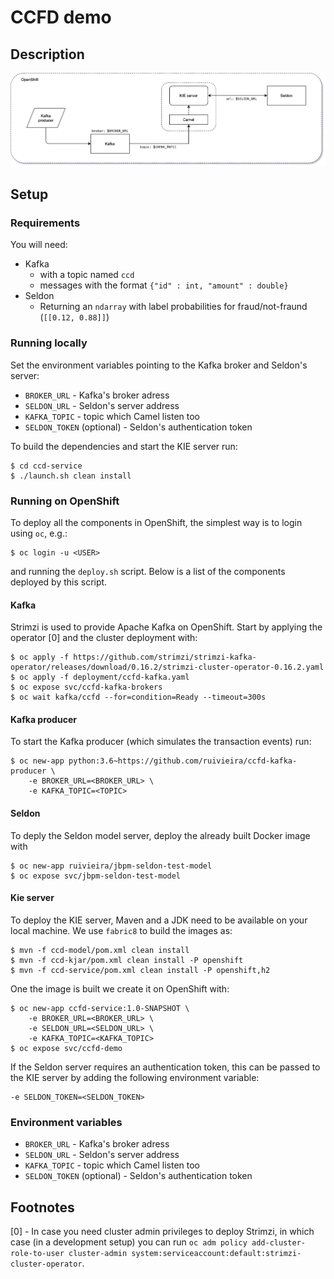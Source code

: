 # CCFD demo

## Description

![diagram](docs/diagram.png)

## Setup

### Requirements

You will need:

* Kafka
  * with a topic named `ccd`
  * messages with the format `{"id" : int, "amount" : double}`
* Seldon
  * Returning an `ndarray` with label probabilities for fraud/not-fraund (`[[0.12, 0.88]]`)

### Running locally

Set the environment variables pointing to the Kafka broker and Seldon's server:

* `BROKER_URL` - Kafka's broker adress
* `SELDON_URL`  - Seldon's server address
* `KAFKA_TOPIC` - topic which Camel listen too
* `SELDON_TOKEN` (optional) - Seldon's authentication token

To build the dependencies and start the KIE server run:

```shell
$ cd ccd-service
$ ./launch.sh clean install
```

### Running on OpenShift

To deploy all the components in OpenShift, the simplest way is to login using `oc`, e.g.:

```shell
$ oc login -u <USER>
```

and running the `deploy.sh` script. Below is a list of the components deployed by this script.

#### Kafka

Strimzi is used to provide Apache Kafka on OpenShift. Start by applying the operator [0] and the cluster deployment with:

```shell
$ oc apply -f https://github.com/strimzi/strimzi-kafka-operator/releases/download/0.16.2/strimzi-cluster-operator-0.16.2.yaml
$ oc apply -f deployment/ccfd-kafka.yaml
$ oc expose svc/ccfd-kafka-brokers
$ oc wait kafka/ccfd --for=condition=Ready --timeout=300s
```

#### Kafka producer

To start the Kafka producer (which simulates the transaction events) run:

```shell
$ oc new-app python:3.6~https://github.com/ruivieira/ccfd-kafka-producer \
    -e BROKER_URL=<BROKER_URL> \
    -e KAFKA_TOPIC=<TOPIC>
```

#### Seldon

To deply the Seldon model server, deploy the already built Docker image with

```shell
$ oc new-app ruivieira/jbpm-seldon-test-model
$ oc expose svc/jbpm-seldon-test-model
```

#### Kie server

To deploy the KIE server, Maven and a JDK need to be available on your local machine. We use `fabric8` to build the images as:

```shell
$ mvn -f ccd-model/pom.xml clean install
$ mvn -f ccd-kjar/pom.xml clean install -P openshift
$ mvn -f ccd-service/pom.xml clean install -P openshift,h2
```

One the image is built we create it on OpenShift with:

```shell
$ oc new-app ccfd-service:1.0-SNAPSHOT \
    -e BROKER_URL=<BROKER_URL> \
    -e SELDON_URL=<SELDON_URL> \
    -e KAFKA_TOPIC=<KAFKA_TOPIC>
$ oc expose svc/ccfd-demo
```

If the Seldon server requires an authentication token, this can be passed to the KIE server by adding the following environment variable:

```shell
-e SELDON_TOKEN=<SELDON_TOKEN>
```



### Environment variables

* `BROKER_URL` - Kafka's broker adress
* `SELDON_URL`  - Seldon's server address
* `KAFKA_TOPIC` - topic which Camel listen too
* `SELDON_TOKEN` (optional) - Seldon's authentication token

## Footnotes

[0] - In case you need cluster admin privileges to deploy Strimzi, in which case (in a development setup)  you can run `oc adm policy add-cluster-role-to-user cluster-admin system:serviceaccount:default:strimzi-cluster-operator`.